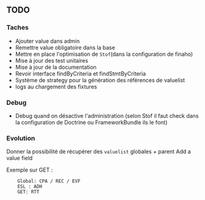 ## TODO

### Taches

- Ajouter value dans admin
- Remettre value obligatoire dans la base
- Mettre en place l'optimisation de `Stof`(dans la configuration de finaho)
- Mise à jour des test unitaires
- Mise à jour de la documentation
- Revoir interface findByCriteria et findStmtByCriteria
- Système de strategy pour la génération des références de valuelist
- logs au chargement des fixtures

### Debug 

- Debug quand on désactive l'administration (selon Stof il faut check dans la configuration de Doctrine ou FrameworkBundle ils le font)

### Evolution

Donner la possibilité de récupérer des `valuelist` globales + parent
Add a value field

Exemple sur GET :

```
	Global: CPA / REC / EVF
	ESL : ADH
	GET: RTT
```
